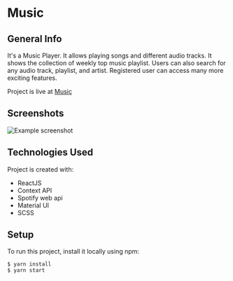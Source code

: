 # Music

## General Info

It's a Music Player. It allows playing songs and different audio tracks. It shows the collection of weekly top music playlist. Users can also search for any audio
track, playlist, and artist. Registered user can access many more exciting features.

Project is live at [Music](https://music-spotify.netlify.app/)


## Screenshots
![Example screenshot](https://shubham-raut.netlify.app/static/media/music.cb3746e0.png)

 
## Technologies Used

Project is created with:

- ReactJS
- Context API
- Spotify web api
- Material UI
- SCSS


## Setup

To run this project, install it locally using npm:

```
$ yarn install
$ yarn start
```
